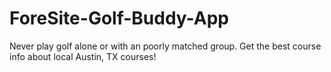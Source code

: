 # ForeSite-Golf-Buddy-App
Never play golf alone or with an poorly matched group. Get the best course info about local Austin, TX courses!
